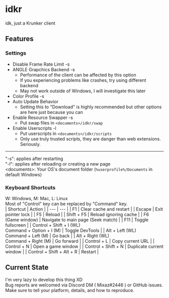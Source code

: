 # idkr
idk, just a Krunker client

## Features
### Settings
- Disable Frame Rate Limit -s
- ANGLE Grapchics Backend -s
	- Performance of the client can be affected by this option
	- If you experiencing problems like crashes, try using different backend
	- May not work outside of Windows, I will investigate this later
- Color Profile -s
- Auto Update Behavior
	- Setting this to "Download" is highly recommended but other options are here just because you can
- Enable Resource Swapper -s
	- Put swap files in `<documents>/idkr/swap`
- Enable Userscripts -l
	- Put userscripts in `<documents>/idkr/scripts`
	- Only use truly trusted scripts, they are danger than web extensions. Seriously.
___
"-s": applies after restarting  
"-l": applies after reloading or creating a new page  
\<documents>: Your OS's document folder (`%userprofile%/Documents` in default Windows)
### Keyboard Shortcuts
W: Windows, M: Mac, L: Linux  
Most of "Control" key can be replaced by "Command" key.  
| Shortcut | Action |
| --- | --- |
| F1 | Clear cache and restart |
| Escape | Exit pointer lock |
| F5 | Reload |
| Shift + F5 | Reload ignoring cache |
| F6 (Game window) | Navigate to main page (Seek match) |
| F11 | Toggle fullscreen |
| Control + Shift + I (WL)<br>Command + Option + I (M) | Toggle DevTools |
| Alt + Left (WL)<br>Command + Left (M) | Go back |
| Alt + Right (WL)<br>Command + Right (M) | Go forward |
| Control + L | Copy current URL |
| Control + N | Open a game window |
| Control + Shift + N | Duplicate current window |
| Control + Shift + Alt + R | Restart |

## Current State
I'm very lazy to develop this thing XD  
Bug reports are welcomed via Discord DM ( Mixaz#2446 ) or GitHub issues. Make sure to tell your platform, details, and how to reproduce.